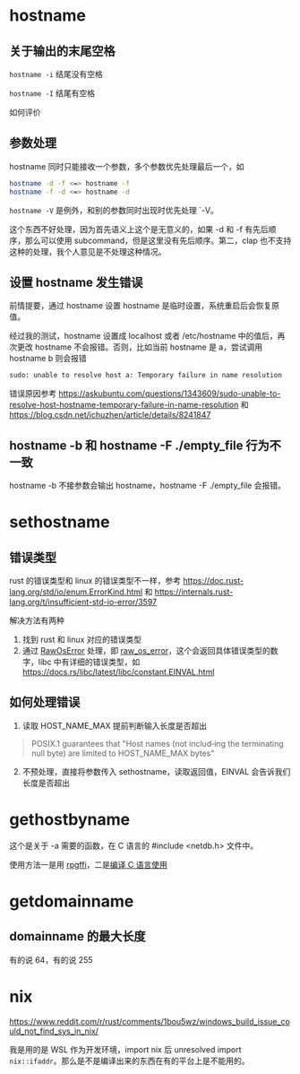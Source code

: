 # hostname

## 关于输出的末尾空格

`hostname -i` 结尾没有空格

`hostname -I` 结尾有空格

如何评价

## 参数处理

hostname 同时只能接收一个参数，多个参数优先处理最后一个，如

```sh
hostname -d -f <=> hostname -f
hostname -f -d <=> hostname -d
```

`hostname -V` 是例外，和别的参数同时出现时优先处理 `-V。

这个东西不好处理，因为首先语义上这个是无意义的，如果 -d 和 -f 有先后顺序，那么可以使用 subcommand，但是这里没有先后顺序。第二，clap 也不支持这种的处理，我个人意见是不处理这种情况。

## 设置 hostname 发生错误

前情提要，通过 hostname 设置 hostname 是临时设置，系统重启后会恢复原值。

经过我的测试，hostname 设置成 localhost 或者 /etc/hostname 中的值后，再次更改 hostname 不会报错。否则，比如当前 hostname 是 a，尝试调用 hostname b 则会报错

```sh
sudo: unable to resolve host a: Temporary failure in name resolution
```

错误原因参考 https://askubuntu.com/questions/1343609/sudo-unable-to-resolve-host-hostname-temporary-failure-in-name-resolution 和 https://blog.csdn.net/ichuzhen/article/details/8241847


## hostname -b 和 hostname -F ./empty_file 行为不一致

hostname -b 不接参数会输出 hostname，hostname -F ./empty_file 会报错。

# sethostname

## 错误类型

rust 的错误类型和 linux 的错误类型不一样，参考 https://doc.rust-lang.org/std/io/enum.ErrorKind.html 和 https://internals.rust-lang.org/t/insufficient-std-io-error/3597

解决方法有两种

1. 找到 rust 和 linux 对应的错误类型
2. 通过 [RawOsError](https://doc.rust-lang.org/std/io/type.RawOsError.html#) 处理，即 [raw_os_error](https://doc.rust-lang.org/std/io/struct.Error.html#method.raw_os_error)，这个会返回具体错误类型的数字，libc 中有详细的错误类型，如 https://docs.rs/libc/latest/libc/constant.EINVAL.html

## 如何处理错误

1. 读取 HOST_NAME_MAX 提前判断输入长度是否超出

> POSIX.1 guarantees that "Host names (not includ‐ing the terminating null byte) are limited to HOST_NAME_MAX bytes"

2. 不预处理，直接将参数传入 sethostname，读取返回值，EINVAL 会告诉我们长度是否超出

# gethostbyname

这个是关于 -a 需要的函数，在 C 语言的 #include <netdb.h> 文件中。

使用方法一是用 [rpgffi](https://docs.rs/rpgffi/latest/i686-apple-darwin/rpgffi/fn.gethostbyname.html)，二是[编译 C 语言使用](https://docs.rust-embedded.org/book/interoperability/c-with-rust.html)

# getdomainname

## domainname 的最大长度

有的说 64，有的说 255

# nix

https://www.reddit.com/r/rust/comments/1bou5wz/windows_build_issue_could_not_find_sys_in_nix/

我是用的是 WSL 作为开发环境，import nix 后 unresolved import `nix::ifaddr`。那么是不是编译出来的东西在有的平台上是不能用的。
